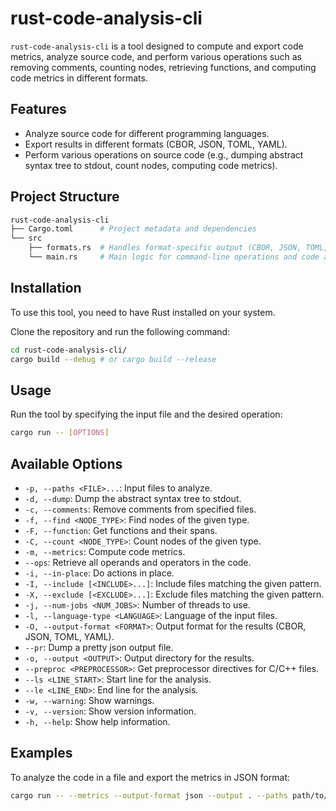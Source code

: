 # rust-code-analysis-cli

`rust-code-analysis-cli` is a tool designed to compute and export code metrics, analyze source code, and perform various operations such as removing comments, counting nodes, retrieving functions, and computing code metrics in different formats.

## Features

- Analyze source code for different programming languages.
- Export results in different formats (CBOR, JSON, TOML, YAML).
- Perform various operations on source code (e.g., dumping abstract syntax tree to stdout, count nodes, computing code metrics).

## Project Structure

```sh
rust-code-analysis-cli
├── Cargo.toml      # Project metadata and dependencies
└── src
    ├── formats.rs  # Handles format-specific output (CBOR, JSON, TOML, YAML)
    └── main.rs     # Main logic for command-line operations and code analysis
```

## Installation

To use this tool, you need to have Rust installed on your system.

Clone the repository and run the following command:

```sh
cd rust-code-analysis-cli/
cargo build --debug # or cargo build --release
```

## Usage

Run the tool by specifying the input file and the desired operation:

```sh
cargo run -- [OPTIONS]
```

## Available Options

- `-p, --paths <FILE>...`: Input files to analyze.
- `-d, --dump`: Dump the abstract syntax tree to stdout.
- `-c, --comments`: Remove comments from specified files.
- `-f, --find <NODE_TYPE>`: Find nodes of the given type.
- `-F, --function`: Get functions and their spans.
- `-C, --count <NODE_TYPE>`: Count nodes of the given type.
- `-m, --metrics`: Compute code metrics.
- `--ops`: Retrieve all operands and operators in the code.
- `-i, --in-place`: Do actions in place.
- `-I, --include [<INCLUDE>...]`: Include files matching the given pattern.
- `-X, --exclude [<EXCLUDE>...]`: Exclude files matching the given pattern.
- `-j, --num-jobs <NUM_JOBS>`: Number of threads to use.
- `-l, --language-type <LANGUAGE>`: Language of the input files.
- `-O, --output-format <FORMAT>`: Output format for the results (CBOR, JSON, TOML, YAML).
- `--pr`: Dump a pretty json output file.
- `-o, --output <OUTPUT>`: Output directory for the results.
- `--preproc <PREPROCESSOR>`: Get preprocessor directives for C/C++ files.
- `--ls <LINE_START>`: Start line for the analysis.
- `--le <LINE_END>`: End line for the analysis.
- `-w, --warning`: Show warnings.
- `-v, --version`: Show version information.
- `-h, --help`: Show help information.

## Examples

To analyze the code in a file and export the metrics in JSON format:

```sh
cargo run -- --metrics --output-format json --output . --paths path/to/file.rs
```
